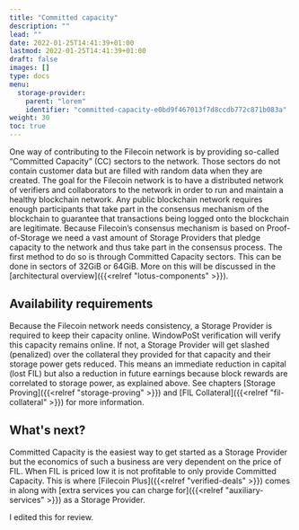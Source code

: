 ```yaml
---
title: "Committed capacity"
description: ""
lead: ""
date: 2022-01-25T14:41:39+01:00
lastmod: 2022-01-25T14:41:39+01:00
draft: false
images: []
type: docs
menu:
  storage-provider:
    parent: "lorem"
    identifier: "committed-capacity-e0bd9f467013f7d8ccdb772c871b083a"
weight: 30
toc: true
---
```


One way of contributing to the Filecoin network is by providing so-called “Committed Capacity” (CC) sectors to the network. Those sectors do not contain customer data but are filled with random data when they are created. The goal for the Filecoin network is to have a distributed network of verifiers and collaborators to the network in order to run and maintain a healthy blockchain network. Any public blockchain network requires enough participants that take part in the consensus mechanism of the blockchain to guarantee that transactions being logged onto the blockchain are legitimate. Because Filecoin’s consensus mechanism is based on Proof-of-Storage we need a vast amount of Storage Providers that pledge capacity to the network and thus take part in the consensus process. The first method to do so is through Committed Capacity sectors. This can be done in sectors of 32GiB or 64GiB. More on this will be discussed in the [architectural overview]({{<relref "lotus-components" >}}).

## Availability requirements
Because the Filecoin network needs consistency, a Storage Provider is required to  keep their capacity online. WindowPoSt verification will verify this capacity remains online. If not, a Storage Provider will get slashed (penalized) over the collateral they provided for that capacity and their storage power gets reduced. This means an immediate reduction in capital (lost FIL) but also a reduction in future earnings because block rewards are correlated to storage power, as explained above. See chapters [Storage Proving]({{<relref "storage-proving" >}}) and [FIL Collateral]({{<relref "fil-collateral" >}}) for more information.

## What's next?
Committed Capacity is the easiest way to get started as a Storage Provider but the economics of such a business are very dependent on the price of FIL. When FIL is priced low it is not profitable to only provide Committed Capacity. This is where [Filecoin Plus]({{<relref "verified-deals" >}}) comes in along with [extra services you can charge for]({{<relref "auxiliary-services" >}}) as a Storage Provider.

I edited this for review.
